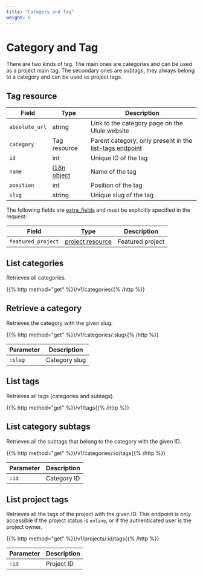 ```yaml
---
title: "Category and Tag"
weight: 6
---
```


# Category and Tag

There are two kinds of tag. The main ones are categories and can be used as a project main tag. The secondary ones are subtags, they always belong to a category and can be used as project tags.

## Tag resource

| Field          | Type                 | Description                                                           |
| -------------- | -------------------- | --------------------------------------------------------------------- |
| `absolute_url` | string               | Link to the category page on the Ulule website                        |
| `category`     | Tag resource         | Parent category, only present in the [list-tags endpoint](#list-tags) |
| `id`           | int                  | Unique ID of the tag                                                  |
| `name`         | [i18n object](#i18n) | Name of the tag                                                       |
| `position`     | int                  | Position of the tag                                                   |
| `slug`         | string               | Unique slug of the tag                                                |

The following fields are [extra_fields](#extra-fields) and must be explicitly specified in the request:

| Field              | Type                                  | Description      |
| ------------------ | ------------------------------------- | ---------------- |
| `featured_project` | [project resource](#project-resource) | Featured project |

## List categories

Retrieves all categories.

{{% http method="get" %}}/v1/categories{{% /http %}}

## Retrieve a category

Retrieves the category with the given slug.

{{% http method="get" %}}/v1/categories/:slug{{% /http %}}

| Parameter | Description   |
| --------- | ------------- |
| `:slug`   | Category slug |

## List tags

Retrieves all tags (categories and subtags).

{{% http method="get" %}}/v1/tags{{% /http %}}

## List category subtags

Retrieves all the subtags that belong to the category with the given ID.

{{% http method="get" %}}/v1/categories/:id/tags{{% /http %}}

| Parameter | Description |
| --------- | ----------- |
| `:id`     | Category ID  |

## List project tags

Retrieves all the tags of the project with the given ID. This endpoint is only accessible if the project status is `online`, or if the authenticated user is the project owner.

{{% http method="get" %}}/v1/projects/:id/tags{{% /http %}}

| Parameter | Description |
| --------- | ----------- |
| `:id`     | Project ID  |
